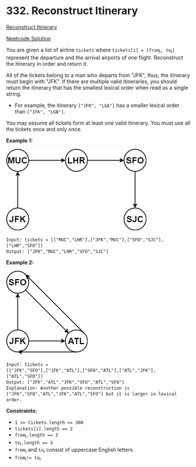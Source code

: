 # 332. Reconstruct Itinerary

[Reconstruct Itinerary](https://leetcode.com/problems/reconstruct-itinerary/description/)

[Neetcode Solution](https://www.youtube.com/watch?v=ZyB_gQ8vqGA&pp=ygUebmVldGNvZGUgUmVjb25zdHJ1Y3QgSXRpbmVyYXJ5)

You are given a list of airline `tickets` where
`tickets[i] = [from`<sub>i</sub>`, to`<sub>i</sub>`]` represent the departure
and the arrival airports of one flight. Reconstruct the itinerary in order and
return it.

All of the tickets belong to a man who departs from "JFK", thus, the itinerary
must begin with "JFK". If there are multiple valid itineraries, you should
return the itinerary that has the smallest lexical order when read as a single
string.

- For example, the itinerary `["JFK", "LGA"]` has a smaller lexical order than
  `["JFK", "LGB"]`.

You may assume all tickets form at least one valid itinerary. You must use all
the tickets once and only once.

**Example 1:**

<img src="./reconstruct_itinerary_01.jpg" />

```
Input: tickets = [["MUC","LHR"],["JFK","MUC"],["SFO","SJC"],["LHR","SFO"]]
Output: ["JFK","MUC","LHR","SFO","SJC"]
```

**Example 2:**

<img src="./reconstruct_itinerary_02.jpg" />

```
Input: tickets =
[["JFK","SFO"],["JFK","ATL"],["SFO","ATL"],["ATL","JFK"],["ATL","SFO"]]
Output: ["JFK","ATL","JFK","SFO","ATL","SFO"]
Explanation: Another possible reconstruction is
["JFK","SFO","ATL","JFK","ATL","SFO"] but it is larger in lexical order.
```

**Constraints:**

- `1 <= tickets.length <= 300`
- `tickets[i].length == 2`
- `from`<sub>i</sub>`.length == 3`
- `to`<sub>i</sub>`.length == 3`
- `from`<sub>i</sub> and `to`<sub>i</sub> consist of uppercase English letters.
- `from`<sub>i</sub>`!= to`<sub>i</sub>
